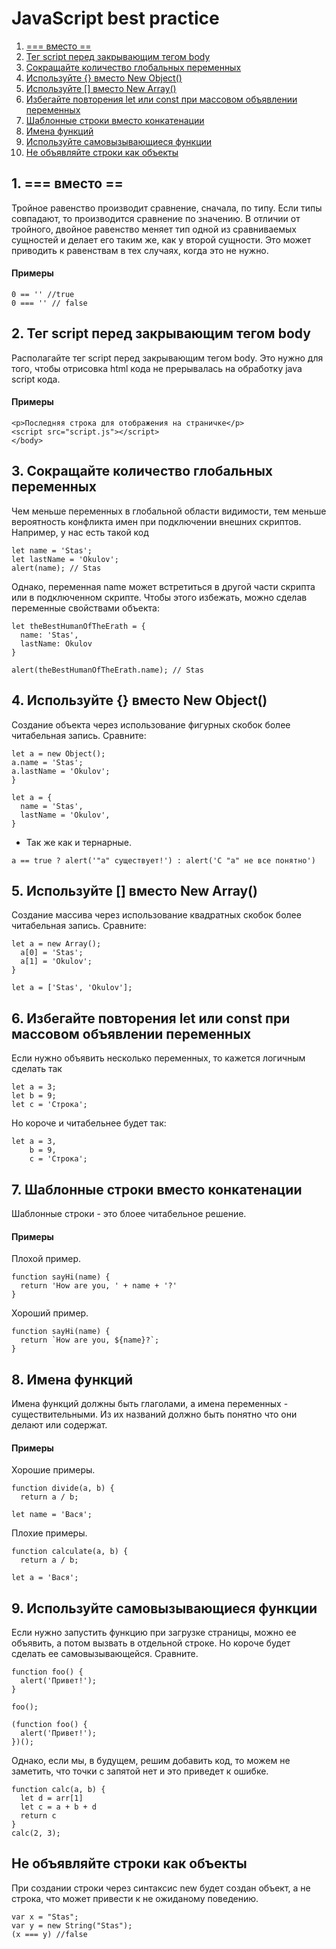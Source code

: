 # JavaScript best practice

1. [=== вместо ==](#===-вместо-==)
1. [Тег script перед закрывающим тегом body](#Тег-script-перед-закрывающим-тегом-body)
1. [Сокращайте количество глобальных переменных](#Сокращайте-количество-глобальных-переменных)
1. [Используйте {} вместо New Object()](#Используйте-{}-вместо-New-Object())
1. [Используйте [] вместо New Array()](#Используйте-[]-вместо-New-Array())
1. [Избегайте повторения let или const при массовом объявлении переменных](#Избегайте-повторения-let-или-const-при-массовом-объявлении-переменных)
1. [Шаблонные строки вместо конкатенации](#Шаблонные-строки-вместо-конкатенации)
1. [Имена функций](#Имена-функций)
1. [Используйте самовызывающиеся функции](#Используйте-самовызывающиеся-функции)
1. [Не объявляйте строки как объекты](#Не-объявляйте-строки-как-объекты)

## 1. === вместо ==
Тройное равенство производит сравнение, сначала, по типу. Если типы совпадают, то производится сравнение по значению. В отличии от тройного, двойное равенство меняет тип одной из сравниваемых сущностей и делает его таким же, как у второй сущности. Это может приводить к равенствам в тех случаях, когда это не нужно.
#### Примеры
```
0 == '' //true
0 === '' // false
```

## 2. Тег script перед закрывающим тегом body
Располагайте тег script перед закрывающим тегом body. Это нужно для того, чтобы отрисовка html кода не прерывалась на обработку java script кода.
#### Примеры
```
<p>Последняя строка для отображения на страничке</p>
<script src="script.js"></script>
</body>
```

## 3. Сокращайте количество глобальных переменных
Чем меньше переменных в глобальной области видимости, тем меньше вероятность конфликта имен при подключении внешних скриптов.
Например, у нас есть такой код
```
let name = 'Stas';
let lastName = 'Okulov';
alert(name); // Stas
```
Однако, переменная name может встретиться в другой части скрипта или в подключенном скрипте. Чтобы этого избежать, можно сделав переменные свойствами объекта:
```
let theBestHumanOfTheErath = {
  name: 'Stas',
  lastName: Okulov
}

alert(theBestHumanOfTheErath.name); // Stas
```


## 4. Используйте {} вместо New Object()
Создание объекта через использование фигурных скобок более читабельная запись.
Сравните:
```
let a = new Object();
a.name = 'Stas';
a.lastName = 'Okulov';
}

let a = {
  name = 'Stas',
  lastName = 'Okulov',
}
```
- Так же как и тернарные.
```
a == true ? alert('"a" существует!') : alert('С "а" не все понятно')
```
## 5. Используйте [] вместо New Array()
Создание массива через использование квадратных скобок более читабельная запись.
Сравните:
```
let a = new Array();
  a[0] = 'Stas';
  a[1] = 'Okulov';
}

let a = ['Stas', 'Okulov'];

```

## 6. Избегайте повторения let или const при массовом объявлении переменных
Если нужно объявить несколько переменных, то кажется логичным сделать так
```
let a = 3;
let b = 9;
let c = 'Строка';
```
Но короче и читабельнее будет так:
```
let a = 3,
    b = 9,
    c = 'Строка';
```

## 7. Шаблонные строки вместо конкатенации
Шаблонные строки - это блоее читабельное решение.
#### Примеры
Плохой пример.
```
function sayHi(name) {
  return 'How are you, ' + name + '?'
}

```
Хороший пример.
```
function sayHi(name) {
  return `How are you, ${name}?`;
}
```
## 8. Имена функций
Имена функций должны быть глаголами, а имена переменных - существительными. Из их названий должно быть понятно что они делают или содержат.
#### Примеры
Хорошие примеры.
```
function divide(a, b) {
  return a / b;

let name = 'Вася';
```
Плохие примеры.
```
function calculate(a, b) {
  return a / b;

let a = 'Вася';
```
## 9. Используйте самовызывающиеся функции
Если нужно запустить функцию при загрузке страницы, можно ее объявить, а потом вызвать в отдельной строке. Но короче будет сделать ее самовызывающейся. Сравните.
```
function foo() {
  alert('Привет!');
}

foo();

(function foo() {
  alert('Привет!');
})();

```
Однако, если мы, в будущем, решим добавить код, то можем не заметить, что точки с запятой нет и это приведет к ошибке.
```
function calc(a, b) {
  let d = arr[1]
  let c = a + b + d
  return c
}
calc(2, 3);
```

## Не объявляйте строки как объекты
При создании строки через синтаксис new будет создан объект, а не строка, что может привести к не ожиданому поведению.
```
var x = "Stas";             
var y = new String("Stas");
(x === y) //false
```